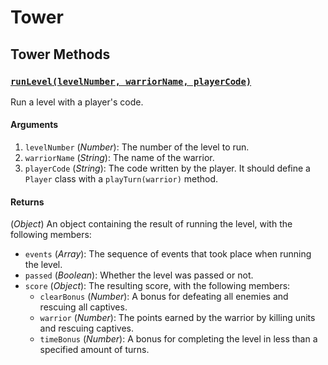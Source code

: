 # Tower

## Tower Methods

### <a id="runLevel"></a>[`runLevel(levelNumber, warriorName, playerCode)`](#runLevel)

Run a level with a player's code.

#### Arguments

1. `levelNumber` (*Number*): The number of the level to run.
2. `warriorName` (*String*): The name of the warrior.
3. `playerCode` (*String*): The code written by the player. It should define a `Player` class with a `playTurn(warrior)` method.

#### Returns

(*Object*) An object containing the result of running the level, with the following members:
* `events` (*Array*): The sequence of events that took place when running the level.
* `passed` (*Boolean*): Whether the level was passed or not.
* `score` (*Object*): The resulting score, with the following members:
  * `clearBonus` (*Number*): A bonus for defeating all enemies and rescuing all captives.
  * `warrior` (*Number*): The points earned by the warrior by killing units and rescuing captives.
  * `timeBonus` (*Number*): A bonus for completing the level in less than a specified amount of turns.
